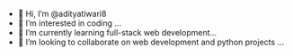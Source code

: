 - 👋 Hi, I’m @adityatiwari8
- 👀 I’m interested in coding ...
- 🌱 I’m currently learning full-stack web development...
- 💞️ I’m looking to collaborate on web development and python projects ...


<!---
adityatiwari8/adityatiwari8 is a ✨ special ✨ repository because its `README.md` (this file) appears on your GitHub profile.
You can click the Preview link to take a look at your changes.
--->
